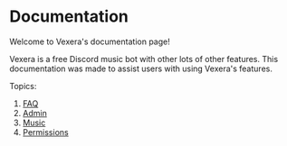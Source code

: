 # Documentation
Welcome to Vexera's documentation page!

Vexera is a free Discord music bot with other lots of other features. This documentation was made to assist users with using Vexera's features.

Topics:

1. [FAQ](/docs/faq)
1. [Admin](/docs/admin)
2. [Music](/docs/music)
3. [Permissions](/docs/permissions)